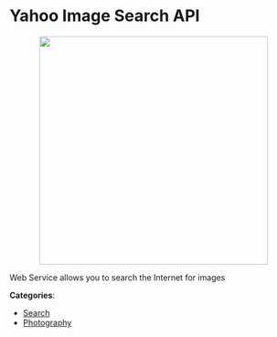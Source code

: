 # Yahoo Image Search API
<p align="center">
    <img width="400" src="https://raw.githubusercontent.com/apis-list/apis-list/apis/yahoo-image-search-api/logo_256x256.png" />
</p>

Web Service allows you to search the Internet for images



**Categories**:
- [Search](https://github.com/apis-list/apis-list#search)
- [Photography](https://github.com/apis-list/apis-list#photography)





